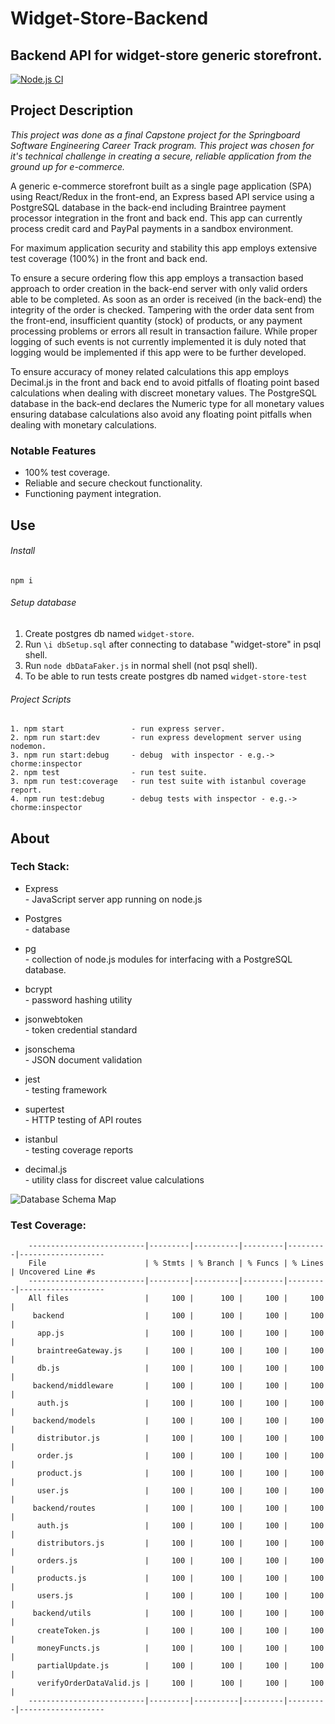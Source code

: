 # Widget-Store-Backend
## Backend API for widget-store generic storefront.
[![Node.js CI](https://github.com/konkrer/widget-store-backend/actions/workflows/node.js.yml/badge.svg)](https://github.com/konkrer/widget-store-backend/actions/workflows/node.js.yml)



## Project Description
*This project was done as a final Capstone project for the Springboard Software Engineering Career Track program. This project was chosen for it's technical challenge in creating a secure, reliable application from the ground up for e-commerce.*  

A generic e-commerce storefront built as a single page application (SPA) using React/Redux in the front-end, an Express based API service using a PostgreSQL database in the back-end including Braintree payment processor integration in the front and back end. This app can currently process credit card and PayPal payments in a sandbox environment.  

For maximum application security and stability this app employs extensive test coverage (100%) in the front and back end.

To ensure a secure ordering flow this app employs a transaction based approach to order creation in the back-end server with only valid orders able to be completed. As soon as an order is received (in the back-end) the integrity of the order is checked. Tampering with the order data sent from the front-end, insufficient quantity (stock) of products, or any payment processing problems or errors all result in transaction failure. While proper logging of such events is not currently implemented it is duly noted that logging would be implemented if this app were to be further developed.  

To ensure accuracy of money related calculations this app employs Decimal.js in the front and back end to avoid pitfalls of floating point based calculations when dealing with discreet monetary values. The PostgreSQL database in the back-end declares the Numeric type for all monetary values ensuring database calculations also avoid any floating point pitfalls when dealing with monetary calculations.  


### Notable Features

- 100% test coverage.
- Reliable and secure checkout functionality.
- Functioning payment integration.

## Use

###### Install 

    npm i

###### Setup database

1. Create postgres db named `widget-store`.
2. Run `\i dbSetup.sql` after connecting to database "widget-store" in psql shell.
3. Run  `node dbDataFaker.js` in normal shell (not psql shell).  
4. To be able to run tests create postgres db named `widget-store-test`

###### Project Scripts

    1. npm start               - run express server.
    2. npm run start:dev       - run express development server using nodemon.
    3. npm run start:debug	   - debug  with inspector - e.g.-> chorme:inspector
    2. npm test                - run test suite.
    3. npm run test:coverage   - run test suite with istanbul coverage report.
    4. npm run test:debug      - debug tests with inspector - e.g.-> chorme:inspector


## About

### Tech Stack:

- Express  
\- JavaScript server app running on node.js  

- Postgres  
\- database

- pg  
\- collection of node.js modules for interfacing with a PostgreSQL database.  

- bcrypt  
\- password hashing utility

- jsonwebtoken  
\-  token credential standard

- jsonschema  
\- JSON document validation  

- jest  
\-  testing framework

- supertest  
\- HTTP testing of API routes

- istanbul  
\- testing coverage reports 

- decimal.js  
\- utility class for discreet value calculations

![Database Schema Map](https://repository-images.githubusercontent.com/323063245/dccd9800-70cd-11eb-8b37-cc63bb623873)


### Test Coverage:

		--------------------------|---------|----------|---------|---------|-------------------
		File                      | % Stmts | % Branch | % Funcs | % Lines | Uncovered Line #s 
		--------------------------|---------|----------|---------|---------|-------------------
		All files                 |     100 |      100 |     100 |     100 | 
		 backend                  |     100 |      100 |     100 |     100 | 
		  app.js                  |     100 |      100 |     100 |     100 |                   
		  braintreeGateway.js     |     100 |      100 |     100 |     100 |                   
		  db.js                   |     100 |      100 |     100 |     100 | 
		 backend/middleware       |     100 |      100 |     100 |     100 | 
		  auth.js                 |     100 |      100 |     100 |     100 | 
		 backend/models           |     100 |      100 |     100 |     100 | 
		  distributor.js          |     100 |      100 |     100 |     100 |                   
		  order.js                |     100 |      100 |     100 |     100 |                   
		  product.js              |     100 |      100 |     100 |     100 | 
		  user.js                 |     100 |      100 |     100 |     100 | 
		 backend/routes           |     100 |      100 |     100 |     100 | 
		  auth.js                 |     100 |      100 |     100 |     100 |                   
		  distributors.js         |     100 |      100 |     100 |     100 |                   
		  orders.js               |     100 |      100 |     100 |     100 | 
		  products.js             |     100 |      100 |     100 |     100 |                   
		  users.js                |     100 |      100 |     100 |     100 |                   
		 backend/utils            |     100 |      100 |     100 |     100 | 
		  createToken.js          |     100 |      100 |     100 |     100 |                   
		  moneyFuncts.js          |     100 |      100 |     100 |     100 | 
		  partialUpdate.js        |     100 |      100 |     100 |     100 | 
		  verifyOrderDataValid.js |     100 |      100 |     100 |     100 | 
		--------------------------|---------|----------|---------|---------|-------------------